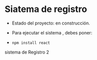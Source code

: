 <h1> Siatema de registro</h1>

- Estado del proyecto: en construcción.

- Para ejecutar el sistema , debes poner:

- ````npm install react ````


sistema de Registro 2
